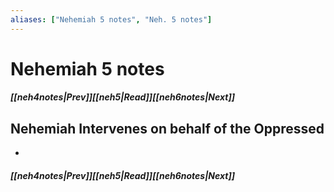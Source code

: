 ```yaml
---
aliases: ["Nehemiah 5 notes", "Neh. 5 notes"]
---
```

# Nehemiah 5 notes
##### <span class=arrow-left></span>[[neh4notes|Prev]]<span class=navigation-separator></span>[[neh5|Read]]<span class=navigation-separator></span>[[neh6notes|Next]]<span class=arrow-right></span>
## Nehemiah Intervenes on behalf of the Oppressed
- 
##### <span class=arrow-left></span>[[neh4notes|Prev]]<span class=navigation-separator></span>[[neh5|Read]]<span class=navigation-separator></span>[[neh6notes|Next]]<span class=arrow-right></span>